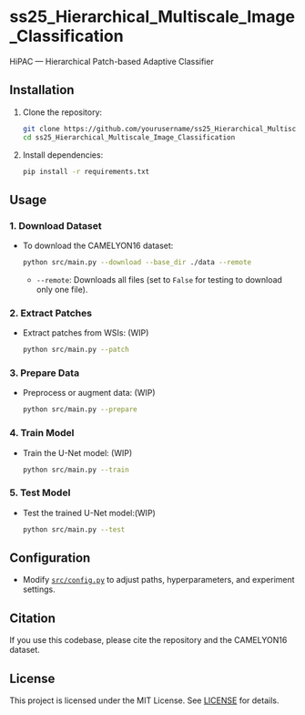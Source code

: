 # ss25_Hierarchical_Multiscale_Image_Classification
HiPAC — Hierarchical Patch-based Adaptive Classifier

## Installation

1. Clone the repository:
    ```sh
    git clone https://github.com/yourusername/ss25_Hierarchical_Multiscale_Image_Classification.git
    cd ss25_Hierarchical_Multiscale_Image_Classification
    ```

2. Install dependencies:
    ```sh
    pip install -r requirements.txt
    ```

## Usage

### 1. Download Dataset

- To download the CAMELYON16 dataset:
    ```sh
    python src/main.py --download --base_dir ./data --remote
    ```
    - `--remote`: Downloads all files (set to `False` for testing to download only one file).

### 2. Extract Patches

- Extract patches from WSIs: (WIP)
    ```sh
    python src/main.py --patch
    ```

### 3. Prepare Data

- Preprocess or augment data: (WIP)
    ```sh
    python src/main.py --prepare
    ```

### 4. Train Model

- Train the U-Net model: (WIP)
    ```sh
    python src/main.py --train
    ```

### 5. Test Model

- Test the trained U-Net model:(WIP)
    ```sh
    python src/main.py --test
    ```

## Configuration

- Modify [`src/config.py`](src/config.py) to adjust paths, hyperparameters, and experiment settings.

## Citation

If you use this codebase, please cite the repository and the CAMELYON16 dataset.

## License

This project is licensed under the MIT License. See [LICENSE](LICENSE) for details.
